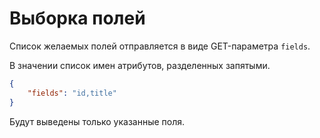 Выборка полей
===

Список желаемых полей отправляется в виде GET-параметра `fields`.

В значении список имен атрибутов, разделенных запятыми.

```json
{
	"fields": "id,title"
}
```

Будут выведены только указанные поля.
